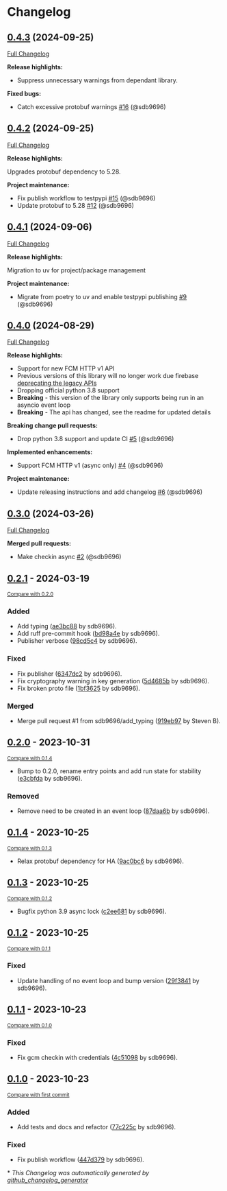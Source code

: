 # Changelog

## [0.4.3](https://github.com/sdb9696/firebase-messaging/tree/0.4.3) (2024-09-25)

[Full Changelog](https://github.com/sdb9696/firebase-messaging/compare/0.4.2...0.4.3)

**Release highlights:**

- Suppress unnecessary warnings from dependant library.

**Fixed bugs:**

- Catch excessive protobuf warnings [\#16](https://github.com/sdb9696/firebase-messaging/pull/16) (@sdb9696)

## [0.4.2](https://github.com/sdb9696/firebase-messaging/tree/0.4.2) (2024-09-25)

[Full Changelog](https://github.com/sdb9696/firebase-messaging/compare/0.4.1...0.4.2)

**Release highlights:**

Upgrades protobuf dependency to 5.28.

**Project maintenance:**

- Fix publish workflow to testpypi [\#15](https://github.com/sdb9696/firebase-messaging/pull/15) (@sdb9696)
- Update protobuf to 5.28 [\#12](https://github.com/sdb9696/firebase-messaging/pull/12) (@sdb9696)

## [0.4.1](https://github.com/sdb9696/firebase-messaging/tree/0.4.1) (2024-09-06)

[Full Changelog](https://github.com/sdb9696/firebase-messaging/compare/0.4.0...0.4.1)

**Release highlights:**

Migration to uv for project/package management

**Project maintenance:**

- Migrate from poetry to uv and enable testpypi publishing [\#9](https://github.com/sdb9696/firebase-messaging/pull/9) (@sdb9696)

## [0.4.0](https://github.com/sdb9696/firebase-messaging/tree/0.4.0) (2024-08-29)

[Full Changelog](https://github.com/sdb9696/firebase-messaging/compare/0.3.0...0.4.0)

**Release highlights:**

- Support for new FCM HTTP v1 API
- Previous versions of this library will no longer work due firebase [deprecating the legacy APIs](https://firebase.google.com/docs/cloud-messaging/migrate-v1)
- Dropping official python 3.8 support
- **Breaking** - this version of the library only supports being run in an asyncio event loop
- **Breaking** - The api has changed, see the readme for updated details

**Breaking change pull requests:**

- Drop python 3.8 support and update CI [\#5](https://github.com/sdb9696/firebase-messaging/pull/5) (@sdb9696)

**Implemented enhancements:**

- Support FCM HTTP v1 \(async only\) [\#4](https://github.com/sdb9696/firebase-messaging/pull/4) (@sdb9696)

**Project maintenance:**

- Update releasing instructions and add changelog [\#6](https://github.com/sdb9696/firebase-messaging/pull/6) (@sdb9696)

## [0.3.0](https://github.com/sdb9696/firebase-messaging/tree/0.3.0) (2024-03-26)

[Full Changelog](https://github.com/sdb9696/firebase-messaging/compare/0.2.1...0.3.0)

**Merged pull requests:**

- Make checkin async [\#2](https://github.com/sdb9696/firebase-messaging/pull/2) (@sdb9696)

## [0.2.1](https://github.com/sdb9696/firebase-messaging/releases/tag/0.2.1) - 2024-03-19

<small>[Compare with 0.2.0](https://github.com/sdb9696/firebase-messaging/compare/0.2.0...0.2.1)</small>

### Added

- Add typing ([ae3bc88](https://github.com/sdb9696/firebase-messaging/commit/ae3bc8821c1ca16fc6da00af0f0655851f6f848f) by sdb9696).
- Add ruff pre-commit hook ([bd98a4e](https://github.com/sdb9696/firebase-messaging/commit/bd98a4eea43ab0d63112f15f2ea3e2aa6c12f7c7) by sdb9696).
- Publisher verbose ([98cd5c4](https://github.com/sdb9696/firebase-messaging/commit/98cd5c4a40b12a42fc234d61076560a21bf46666) by sdb9696).

### Fixed

- Fix publisher ([6347dc2](https://github.com/sdb9696/firebase-messaging/commit/6347dc262df7f409099807df18db3e4550316106) by sdb9696).
- Fix cryptography warning in key generation ([5d4685b](https://github.com/sdb9696/firebase-messaging/commit/5d4685b9be3b66c3bff38ae6b4049094ba116ffb) by sdb9696).
- Fix broken proto file ([1bf3625](https://github.com/sdb9696/firebase-messaging/commit/1bf36259cd508bf6a58dc9f16138294aef235068) by sdb9696).

### Merged

- Merge pull request #1 from sdb9696/add_typing ([919eb97](https://github.com/sdb9696/firebase-messaging/commit/919eb97750dc3481130056ed6a4b9f4773b8da15) by Steven B).

## [0.2.0](https://github.com/sdb9696/firebase-messaging/releases/tag/0.2.0) - 2023-10-31

<small>[Compare with 0.1.4](https://github.com/sdb9696/firebase-messaging/compare/0.1.4...0.2.0)</small>

- Bump to 0.2.0, rename entry points and add run state for stability ([e3cbfda](https://github.com/sdb9696/firebase-messaging/commit/e3cbfda2f753e11029c437ec66720d836ccc0595) by sdb9696).

### Removed

- Remove need to be created in an event loop ([87daa6b](https://github.com/sdb9696/firebase-messaging/commit/87daa6b0078ef17131c3e64519b3042c559e3630) by sdb9696).

## [0.1.4](https://github.com/sdb9696/firebase-messaging/releases/tag/0.1.4) - 2023-10-25

<small>[Compare with 0.1.3](https://github.com/sdb9696/firebase-messaging/compare/0.1.3...0.1.4)</small>

- Relax protobuf dependency for HA ([9ac0bc6](https://github.com/sdb9696/firebase-messaging/commit/9ac0bc6d8212ea9a4fb4aa6cc412e7e760414dae) by sdb9696).

## [0.1.3](https://github.com/sdb9696/firebase-messaging/releases/tag/0.1.3) - 2023-10-25

<small>[Compare with 0.1.2](https://github.com/sdb9696/firebase-messaging/compare/0.1.2...0.1.3)</small>

- Bugfix python 3.9 async lock ([c2ee681](https://github.com/sdb9696/firebase-messaging/commit/c2ee68123ee4b8d5d62060b80ed746b2ec639b29) by sdb9696).

## [0.1.2](https://github.com/sdb9696/firebase-messaging/releases/tag/0.1.2) - 2023-10-25

<small>[Compare with 0.1.1](https://github.com/sdb9696/firebase-messaging/compare/0.1.1...0.1.2)</small>

### Fixed

- Update handling of no event loop and bump version ([29f3841](https://github.com/sdb9696/firebase-messaging/commit/29f38414eba0ed5893578c382eae558a826475de) by sdb9696).

## [0.1.1](https://github.com/sdb9696/firebase-messaging/releases/tag/0.1.1) - 2023-10-23

<small>[Compare with 0.1.0](https://github.com/sdb9696/firebase-messaging/compare/0.1.0...0.1.1)</small>

### Fixed

- Fix gcm checkin with credentials ([4c51098](https://github.com/sdb9696/firebase-messaging/commit/4c5109816b0d3fa266329bb36ec6fdfb02598ca3) by sdb9696).

## [0.1.0](https://github.com/sdb9696/firebase-messaging/releases/tag/0.1.0) - 2023-10-23

<small>[Compare with first commit](https://github.com/sdb9696/firebase-messaging/compare/acf9b784788d68026d64d2f6d39a23274dbd663e...0.1.0)</small>

### Added

- Add tests and docs and refactor ([77c225c](https://github.com/sdb9696/firebase-messaging/commit/77c225c142f1173ca2746c7a07de250b7d46e610) by sdb9696).

### Fixed

- Fix publish workflow ([447d379](https://github.com/sdb9696/firebase-messaging/commit/447d37922aa2589e79b3952036ef10b02debb01a) by sdb9696).


\* *This Changelog was automatically generated by [github_changelog_generator](https://github.com/github-changelog-generator/github-changelog-generator)*
